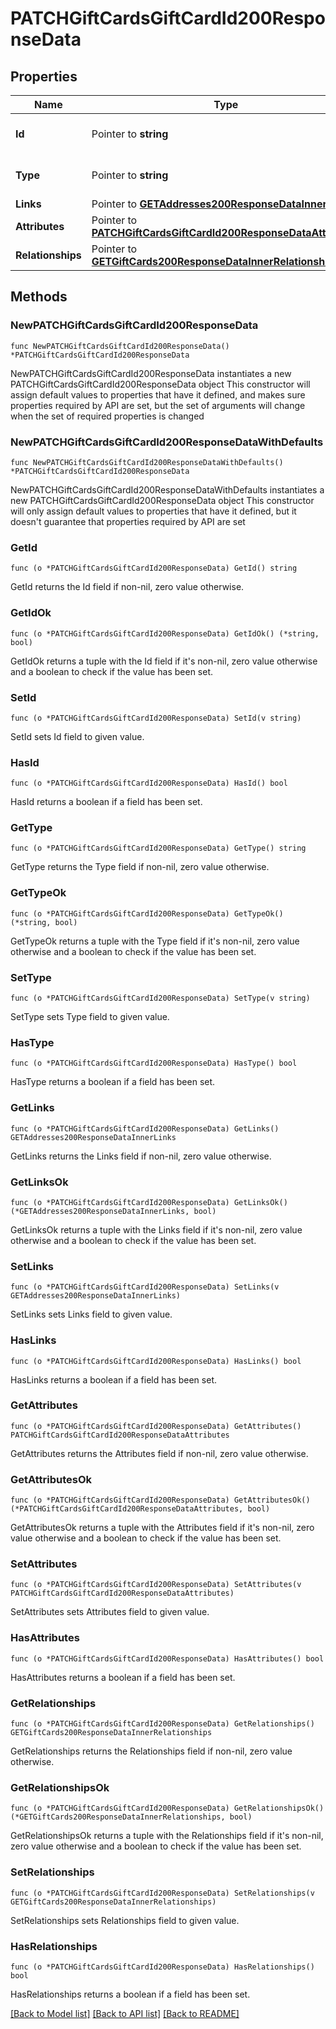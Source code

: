 # PATCHGiftCardsGiftCardId200ResponseData

## Properties

Name | Type | Description | Notes
------------ | ------------- | ------------- | -------------
**Id** | Pointer to **string** | The resource&#39;s id | [optional] 
**Type** | Pointer to **string** | The resource&#39;s type | [optional] [default to "gift_cards"]
**Links** | Pointer to [**GETAddresses200ResponseDataInnerLinks**](GETAddresses200ResponseDataInnerLinks.md) |  | [optional] 
**Attributes** | Pointer to [**PATCHGiftCardsGiftCardId200ResponseDataAttributes**](PATCHGiftCardsGiftCardId200ResponseDataAttributes.md) |  | [optional] 
**Relationships** | Pointer to [**GETGiftCards200ResponseDataInnerRelationships**](GETGiftCards200ResponseDataInnerRelationships.md) |  | [optional] 

## Methods

### NewPATCHGiftCardsGiftCardId200ResponseData

`func NewPATCHGiftCardsGiftCardId200ResponseData() *PATCHGiftCardsGiftCardId200ResponseData`

NewPATCHGiftCardsGiftCardId200ResponseData instantiates a new PATCHGiftCardsGiftCardId200ResponseData object
This constructor will assign default values to properties that have it defined,
and makes sure properties required by API are set, but the set of arguments
will change when the set of required properties is changed

### NewPATCHGiftCardsGiftCardId200ResponseDataWithDefaults

`func NewPATCHGiftCardsGiftCardId200ResponseDataWithDefaults() *PATCHGiftCardsGiftCardId200ResponseData`

NewPATCHGiftCardsGiftCardId200ResponseDataWithDefaults instantiates a new PATCHGiftCardsGiftCardId200ResponseData object
This constructor will only assign default values to properties that have it defined,
but it doesn't guarantee that properties required by API are set

### GetId

`func (o *PATCHGiftCardsGiftCardId200ResponseData) GetId() string`

GetId returns the Id field if non-nil, zero value otherwise.

### GetIdOk

`func (o *PATCHGiftCardsGiftCardId200ResponseData) GetIdOk() (*string, bool)`

GetIdOk returns a tuple with the Id field if it's non-nil, zero value otherwise
and a boolean to check if the value has been set.

### SetId

`func (o *PATCHGiftCardsGiftCardId200ResponseData) SetId(v string)`

SetId sets Id field to given value.

### HasId

`func (o *PATCHGiftCardsGiftCardId200ResponseData) HasId() bool`

HasId returns a boolean if a field has been set.

### GetType

`func (o *PATCHGiftCardsGiftCardId200ResponseData) GetType() string`

GetType returns the Type field if non-nil, zero value otherwise.

### GetTypeOk

`func (o *PATCHGiftCardsGiftCardId200ResponseData) GetTypeOk() (*string, bool)`

GetTypeOk returns a tuple with the Type field if it's non-nil, zero value otherwise
and a boolean to check if the value has been set.

### SetType

`func (o *PATCHGiftCardsGiftCardId200ResponseData) SetType(v string)`

SetType sets Type field to given value.

### HasType

`func (o *PATCHGiftCardsGiftCardId200ResponseData) HasType() bool`

HasType returns a boolean if a field has been set.

### GetLinks

`func (o *PATCHGiftCardsGiftCardId200ResponseData) GetLinks() GETAddresses200ResponseDataInnerLinks`

GetLinks returns the Links field if non-nil, zero value otherwise.

### GetLinksOk

`func (o *PATCHGiftCardsGiftCardId200ResponseData) GetLinksOk() (*GETAddresses200ResponseDataInnerLinks, bool)`

GetLinksOk returns a tuple with the Links field if it's non-nil, zero value otherwise
and a boolean to check if the value has been set.

### SetLinks

`func (o *PATCHGiftCardsGiftCardId200ResponseData) SetLinks(v GETAddresses200ResponseDataInnerLinks)`

SetLinks sets Links field to given value.

### HasLinks

`func (o *PATCHGiftCardsGiftCardId200ResponseData) HasLinks() bool`

HasLinks returns a boolean if a field has been set.

### GetAttributes

`func (o *PATCHGiftCardsGiftCardId200ResponseData) GetAttributes() PATCHGiftCardsGiftCardId200ResponseDataAttributes`

GetAttributes returns the Attributes field if non-nil, zero value otherwise.

### GetAttributesOk

`func (o *PATCHGiftCardsGiftCardId200ResponseData) GetAttributesOk() (*PATCHGiftCardsGiftCardId200ResponseDataAttributes, bool)`

GetAttributesOk returns a tuple with the Attributes field if it's non-nil, zero value otherwise
and a boolean to check if the value has been set.

### SetAttributes

`func (o *PATCHGiftCardsGiftCardId200ResponseData) SetAttributes(v PATCHGiftCardsGiftCardId200ResponseDataAttributes)`

SetAttributes sets Attributes field to given value.

### HasAttributes

`func (o *PATCHGiftCardsGiftCardId200ResponseData) HasAttributes() bool`

HasAttributes returns a boolean if a field has been set.

### GetRelationships

`func (o *PATCHGiftCardsGiftCardId200ResponseData) GetRelationships() GETGiftCards200ResponseDataInnerRelationships`

GetRelationships returns the Relationships field if non-nil, zero value otherwise.

### GetRelationshipsOk

`func (o *PATCHGiftCardsGiftCardId200ResponseData) GetRelationshipsOk() (*GETGiftCards200ResponseDataInnerRelationships, bool)`

GetRelationshipsOk returns a tuple with the Relationships field if it's non-nil, zero value otherwise
and a boolean to check if the value has been set.

### SetRelationships

`func (o *PATCHGiftCardsGiftCardId200ResponseData) SetRelationships(v GETGiftCards200ResponseDataInnerRelationships)`

SetRelationships sets Relationships field to given value.

### HasRelationships

`func (o *PATCHGiftCardsGiftCardId200ResponseData) HasRelationships() bool`

HasRelationships returns a boolean if a field has been set.


[[Back to Model list]](../README.md#documentation-for-models) [[Back to API list]](../README.md#documentation-for-api-endpoints) [[Back to README]](../README.md)


